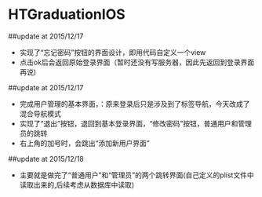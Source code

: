 # HTGraduationIOS




##update at 2015/12/17
 - 实现了“忘记密码”按钮的界面设计，即用代码自定义一个view
 - 点击ok后会返回原始登录界面（暂时还没有写服务器，因此先返回到登录界面再说)

##update at 2015/12/17
 - 完成用户管理的基本界面，：原来登录后只是涉及到了标签导航，今天改成了混合导航模式
 - 实现了“退出”按钮，退回到基本登录界面，“修改密码”按钮，普通用户和管理员的跳转
 - 右上角的加号时，会跳出“添加新用户界面”


##update at 2015/12/18
 - 主要就是做完了“普通用户”和“管理员”的两个跳转界面(自己定义的plist文件中读取出来的,后续考虑从数据库中读取)